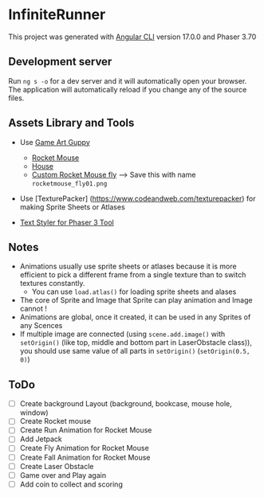 # InfiniteRunner

This project was generated with [Angular CLI](https://github.com/angular/angular-cli) version 17.0.0 and Phaser 3.70

## Development server

Run `ng s -o` for a dev server and it will automatically open your browser. The application will automatically reload if you change any of the source files.

## Assets Library and Tools

- Use [Game Art Guppy](https://www.gameartguppy.com/)

  - [Rocket Mouse](https://www.gameartguppy.com/shop/rocket-mouse-game-art-character/)
  - [House](https://www.gameartguppy.com/shop/house-1-repeatable-background/)
  - [Custom Rocket Mouse fly](https://github.com/ourcade/infinite-runner-template-phaser3/issues/1) --> Save this with name `rocketmouse_fly01.png`

- Use [TexturePacker] (https://www.codeandweb.com/texturepacker) for making Sprite Sheets or Atlases
- [Text Styler for Phaser 3 Tool](https://ourcade.co/tools/phaser3-text-styler/)

## Notes

- Animations usually use sprite sheets or atlases because it is more efficient to pick a different frame from a single texture than to switch textures constantly.
  - You can use `load.atlas()` for loading sprite sheets and alases
- The core of Sprite and Image that Sprite can play animation and Image cannot !
- Animations are global, once it created, it can be used in any Sprites of any Scences
- If multiple image are connected (using `scene.add.image()` with `setOrigin()` (like top, middle and bottom part in LaserObstacle class)), you should use same value of all parts in `setOrigin()` (`setOrigin(0.5, 0)`)

## ToDo

- [ ] Create background Layout (background, bookcase, mouse hole, window)
- [ ] Create Rocket mouse
- [ ] Create Run Animation for Rocket Mouse
- [ ] Add Jetpack
- [ ] Create Fly Animation for Rocket Mouse
- [ ] Create Fall Animation for Rocket Mouse
- [ ] Create Laser Obstacle
- [ ] Game over and Play again
- [ ] Add coin to collect and scoring
